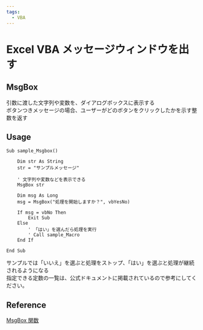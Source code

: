 ```yaml
---
tags:
  - VBA
---
```


# Excel VBA メッセージウィンドウを出す

## MsgBox
引数に渡した文字列や変数を、ダイアログボックスに表示する<br>
ボタンつきメッセージの場合、ユーザーがどのボタンをクリックしたかを示す整数を返す

## Usage
```VBScript
Sub sample_Msgbox()

    Dim str As String
    str = "サンプルメッセージ"

    ' 文字列や変数などを表示できる
    MsgBox str

    Dim msg As Long
    msg = MsgBox("処理を開始しますか？", vbYesNo)

    If msg = vbNo Then
        Exit Sub
    Else
        ' 「はい」を選んだら処理を実行
        ' Call sample_Macro
    End If

End Sub
```

サンプルでは「いいえ」を選ぶと処理をストップ、「はい」を選ぶと処理が継続されるようになる<br>
指定できる定数の一覧は、公式ドキュメントに掲載されているので参考にしてください。

## Reference
[MsgBox 関数](https://docs.microsoft.com/ja-jp/office/vba/language/reference/user-interface-help/msgbox-function)
